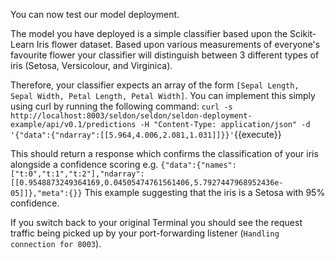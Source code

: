 You can now test our model deployment. 

The model you have deployed is a simple classifier based upon the Scikit-Learn Iris flower dataset. Based upon various measurements of everyone's favourite flower your classifier will distinguish between 3 different types of iris (Setosa, Versicolour, and Virginica). 

Therefore, your classifier expects an array of the form `[Sepal Length, Sepal Width, Petal Length, Petal Width]`. You can implement this simply using curl by running the following command:
`curl -s http://localhost:8003/seldon/seldon/seldon-deployment-example/api/v0.1/predictions -H "Content-Type: application/json" -d '{"data":{"ndarray":[[5.964,4.006,2.081,1.031]]}}'`{{execute}}

This should return a response which confirms the classification of your iris alongside a confidence scoring e.g.
`{"data":{"names":["t:0","t:1","t:2"],"ndarray":[[0.9548873249364169,0.04505474761561406,5.7927447968952436e-05]]},"meta":{}}`
This example suggesting that the iris is a Setosa with 95% confidence. 

If you switch back to your original Terminal you should see the request traffic being picked up by your port-forwarding listener (`Handling connection for 8003`). 